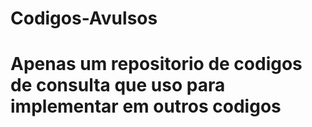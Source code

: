 # Codigos-Avulsos
<h1>Apenas um repositorio de codigos de consulta que uso para implementar em outros codigos</h1>
